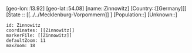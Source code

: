 ﻿---
location: [54.08,13.92]
mapzoom: [7,12] 
mapmarker: city 
type: City
tags:
- geo/City


SpocWebEntityId: 35837
isDeleted: false
confidential: public

---
[geo-lon::13.92]
[geo-lat::54.08]
[name::Zinnowitz]
[Country::[[Germany]]]
[State :: [[../../Mecklenburg-Vorpommern]] ]
[Population::]
[Unknown::]


```leaflet
id: Zinnowitz
coordinates: [[Zinnowitz]]
markerFile: [[Zinnowitz]]
defaultZoom: 11 
maxZoom: 18
```
